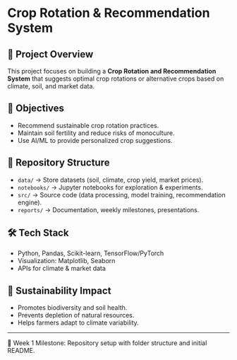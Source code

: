 # Crop Rotation & Recommendation System

## 📌 Project Overview
This project focuses on building a **Crop Rotation and Recommendation System** that suggests optimal crop rotations or alternative crops based on climate, soil, and market data.

## 🎯 Objectives
- Recommend sustainable crop rotation practices.
- Maintain soil fertility and reduce risks of monoculture.
- Use AI/ML to provide personalized crop suggestions.

## 📂 Repository Structure
- `data/` → Store datasets (soil, climate, crop yield, market prices).
- `notebooks/` → Jupyter notebooks for exploration & experiments.
- `src/` → Source code (data processing, model training, recommendation engine).
- `reports/` → Documentation, weekly milestones, presentations.

## 🛠️ Tech Stack
- Python, Pandas, Scikit-learn, TensorFlow/PyTorch
- Visualization: Matplotlib, Seaborn
- APIs for climate & market data

## 🌱 Sustainability Impact
- Promotes biodiversity and soil health.
- Prevents depletion of natural resources.
- Helps farmers adapt to climate variability.

---
🚀 Week 1 Milestone: Repository setup with folder structure and initial README.
